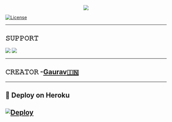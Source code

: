<p align="center">
  <img src="https://telegra.ph/file/690427752f881be12730a.jpg">
</p>

[![License](https://img.shields.io/badge/License-AGPL-blue)](https://github.com/dangerousjatt/SpamBot-2.0/blob/main/LICENSE)

-------------------------------------------------

## 𝚂𝚄𝙿𝙿𝙾𝚁𝚃 
                          
<a href="https://t.me/D3VILSPAMBOTSUPPORT"><img src="https://img.shields.io/badge/Join-SUPPORT%20GROUP-red.svg?logo=Telegram"></a>
<a href="https://t.me/D3VILSPAMBOTOP"><img src="https://img.shields.io/badge/Join-SUPPORT%20CHANNEL-red.svg?logo=Telegram"></a>

-------------------------------------------------
## 𝙲𝚁𝙴𝙰𝚃𝙾𝚁 -[Gaurav🇮🇳](https://t.me/LEGENDXGAURAV)
-------------------------------------------------

## 🚀 Deploy on Heroku 
[![Deploy](https://www.herokucdn.com/deploy/button.svg)](https://heroku.com/deploy?template=https://github.com/TeamBlackStorm/SpamBotOP)
------------------------------------------------

